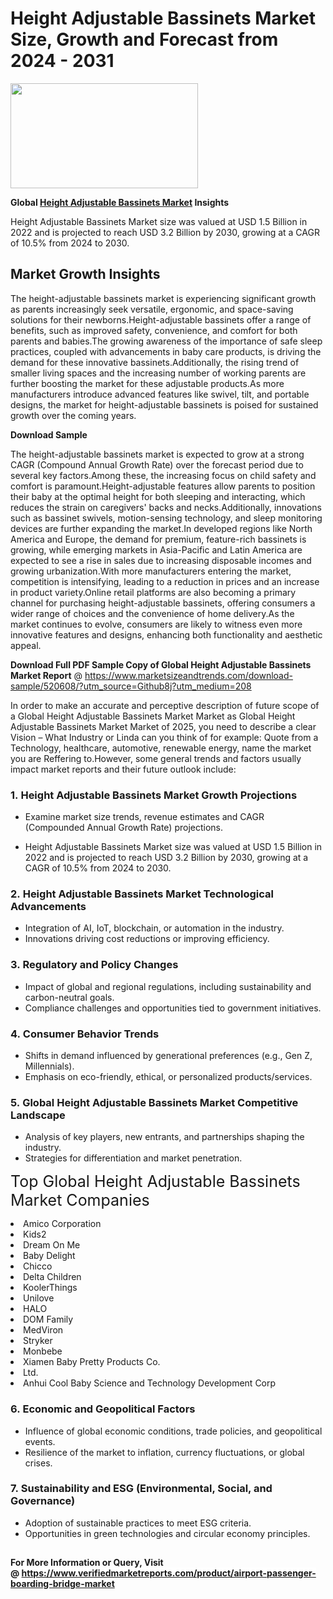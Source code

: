 <H1>Height Adjustable Bassinets Market Size, Growth and Forecast from 2024 - 2031</H1><img class="aligncenter size-medium wp-image-584254" src="https://thirdeyenews.in/wp-content/uploads/2024/09/Global-Market-Research-300x168.jpeg" alt="" width="300" height="168" /><p><strong>Global&nbsp;<a href="https://www.marketsizeandtrends.com/download-sample/520608/?utm_source=Github8j?utm_medium=208">Height Adjustable Bassinets Market</a> Insights</strong></p><p>Height Adjustable Bassinets Market size was valued at USD 1.5 Billion in 2022 and is projected to reach USD 3.2 Billion by 2030, growing at a CAGR of 10.5% from 2024 to 2030.</p><p><h2>Market Growth Insights</h2> <p>The height-adjustable bassinets market is experiencing significant growth as parents increasingly seek versatile, ergonomic, and space-saving solutions for their newborns.Height-adjustable bassinets offer a range of benefits, such as improved safety, convenience, and comfort for both parents and babies.The growing awareness of the importance of safe sleep practices, coupled with advancements in baby care products, is driving the demand for these innovative bassinets.Additionally, the rising trend of smaller living spaces and the increasing number of working parents are further boosting the market for these adjustable products.As more manufacturers introduce advanced features like swivel, tilt, and portable designs, the market for height-adjustable bassinets is poised for sustained growth over the coming years.</p> <p><strong>Download Sample</strong></p> <p>The height-adjustable bassinets market is expected to grow at a strong CAGR (Compound Annual Growth Rate) over the forecast period due to several key factors.Among these, the increasing focus on child safety and comfort is paramount.Height-adjustable features allow parents to position their baby at the optimal height for both sleeping and interacting, which reduces the strain on caregivers' backs and necks.Additionally, innovations such as bassinet swivels, motion-sensing technology, and sleep monitoring devices are further expanding the market.In developed regions like North America and Europe, the demand for premium, feature-rich bassinets is growing, while emerging markets in Asia-Pacific and Latin America are expected to see a rise in sales due to increasing disposable incomes and growing urbanization.With more manufacturers entering the market, competition is intensifying, leading to a reduction in prices and an increase in product variety.Online retail platforms are also becoming a primary channel for purchasing height-adjustable bassinets, offering consumers a wider range of choices and the convenience of home delivery.As the market continues to evolve, consumers are likely to witness even more innovative features and designs, enhancing both functionality and aesthetic appeal.<p><span class=""><strong>Download Full PDF Sample Copy of Global Height Adjustable Bassinets Market Report</strong> @ <a href="https://www.marketsizeandtrends.com/download-sample/520608/?utm_source=Github8j?utm_medium=208" target="_blank">https://www.marketsizeandtrends.com/download-sample/520608/?utm_source=Github8j?utm_medium=208</a></span></p><p>In order to make an accurate and perceptive description of future scope of a Global&nbsp;Height Adjustable Bassinets Market Market as Global&nbsp;Height Adjustable Bassinets Market Market of 2025, you need to describe a clear Vision &ndash; What Industry or Linda can you think of for example: Quote from a Technology, healthcare, automotive, renewable energy, name the market you are Reffering to.However, some general trends and factors usually impact market reports and their future outlook include:</p><h3>1.&nbsp;<strong>Height Adjustable Bassinets Market Growth Projections</strong></h3><ul><li>Examine market size trends, revenue estimates and CAGR (Compounded Annual Growth Rate) projections.</li><li><p>Height Adjustable Bassinets Market size was valued at USD 1.5 Billion in 2022 and is projected to reach USD 3.2 Billion by 2030, growing at a CAGR of 10.5% from 2024 to 2030.</p></li></ul><h3>2.&nbsp;<strong>Height Adjustable Bassinets Market Technological Advancements</strong></h3><ul><li>Integration of AI, IoT, blockchain, or automation in the industry.</li><li>Innovations driving cost reductions or improving efficiency.</li></ul><h3>3.&nbsp;<strong>Regulatory and Policy Changes</strong></h3><ul><li>Impact of global and regional regulations, including sustainability and carbon-neutral goals.</li><li>Compliance challenges and opportunities tied to government initiatives.</li></ul><h3>4.&nbsp;<strong>Consumer Behavior Trends</strong></h3><ul><li>Shifts in demand influenced by generational preferences (e.g., Gen Z, Millennials).</li><li>Emphasis on eco-friendly, ethical, or personalized products/services.</li></ul><h3>5.&nbsp;<strong>Global Height Adjustable Bassinets Market Competitive Landscape</strong></h3><ul><li>Analysis of key players, new entrants, and partnerships shaping the industry.</li><li>Strategies for differentiation and market penetration.</li></ul><p data-pm-slice="1 1 []"><span style="color: inherit; font-family: inherit; font-size: 25px;">Top Global Height Adjustable Bassinets Market Companies</span></p><div class="" data-test-id=""><p><li>Amico Corporation</li><li> Kids2</li><li> Dream On Me</li><li> Baby Delight</li><li> Chicco</li><li> Delta Children</li><li> KoolerThings</li><li> Unilove</li><li> HALO</li><li> DOM Family</li><li> MedViron</li><li> Stryker</li><li> Monbebe</li><li> Xiamen Baby Pretty Products Co.</li><li> Ltd.</li><li> Anhui Cool Baby Science and Technology Development Corp</li></p></div><h3>6.&nbsp;<strong>Economic and Geopolitical Factors</strong></h3><ul><li>Influence of global economic conditions, trade policies, and geopolitical events.</li><li>Resilience of the market to inflation, currency fluctuations, or global crises.</li></ul><h3>7.&nbsp;<strong>Sustainability and ESG (Environmental, Social, and Governance)</strong></h3><ul><li>Adoption of sustainable practices to meet ESG criteria.</li><li>Opportunities in green technologies and circular economy principles.</li></ul><h2><strong style="font-size: 14px;">For More Information or Query, Visit @&nbsp;</strong><a style="background-color: #ffffff; font-size: 14px;" href="https://www.marketsizeandtrends.com/report/height-adjustable-bassinets-market/" target="_blank">https://www.verifiedmarketreports.com/product/airport-passenger-boarding-bridge-market</a></h2>